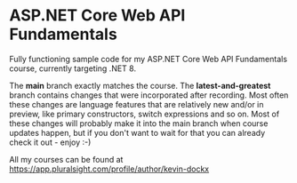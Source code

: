 # ASP.NET Core Web API Fundamentals
Fully functioning sample code for my ASP.NET Core Web API Fundamentals course, currently targeting .NET 8.

The **main** branch exactly matches the course.
The **latest-and-greatest** branch contains changes that were incorporated after recording. Most often these changes are language features that are relatively new and/or in preview, like primary constructors, switch expressions and so on. Most of these changes will probably make it into the main branch when course updates happen, but if you don't want to wait for that you can already check it out - enjoy :-)

All my courses can be found at https://app.pluralsight.com/profile/author/kevin-dockx

